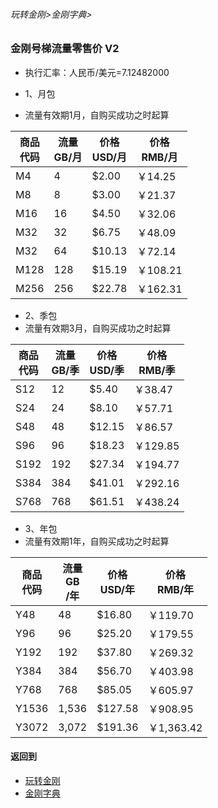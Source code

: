 ###### 玩转金刚>金刚字典>
### 金刚号梯流量零售价 V2

- 执行汇率：人民币/美元=7.12482000

- 1、月包
- 流量有效期1月，自购买成功之时起算

|商品<Br>代码|流量<Br>GB/月|价格<Br>USD/月|价格<Br>RMB/月|
| ------| ------| ------|------| 
|M4|4| $2.00|￥14.25|
|M8|8| $3.00|￥21.37| 
|M16|16| $4.50|￥32.06| 
|M32|32| $6.75|￥48.09| 
|M32|64| $10.13|￥72.14|
|M128|128| $15.19|￥108.21| 
|M256|256| $22.78|￥162.31| 

- 2、季包 
- 流量有效期3月，自购买成功之时起算

|商品<Br>代码|流量<Br>GB/季|价格<Br>USD/季|价格<Br>RMB/季|
| ------| ------| ------|------| 
|S12|12|$5.40|￥38.47|
|S24|24|$8.10|￥57.71| 
|S48|48|$12.15|￥86.57| 
|S96|96|$18.23|￥129.85| 
|S192|192|$27.34|￥194.77|
|S384|384|$41.01|￥292.16| 
|S768|768|$61.51|￥438.24| 

- 3、年包 
- 流量有效期1年，自购买成功之时起算

|商品<Br>代码|流量<Br>GB<Br>/年|价格<Br>USD/年|价格<Br>RMB/年|
| ------| ------| ------|------| 
|Y48|48|   $16.80|￥119.70|
|Y96|96|   $25.20|￥179.55| 
|Y192|192| $37.80|￥269.32| 
|Y384|384| $56.70|￥403.98| 
|Y768|768| $85.05|￥605.97|
|Y1536|1,536|$127.58|￥908.95| 
|Y3072|3,072 |$191.36|￥1,363.42| 





#### 返回到
- [玩转金刚](https://github.com/a2zitpro/web/blob/master/LadderFree/A.md)
- [金刚字典](https://github.com/a2zitpro/web/blob/master/LadderFree/kkDictionary/KKDictionary.md)
